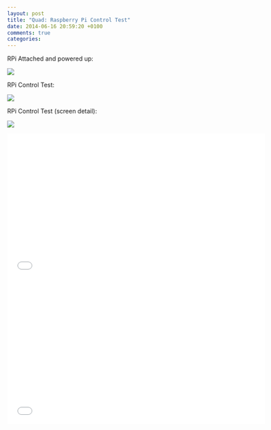 ```yaml
---
layout: post
title: "Quad: Raspberry Pi Control Test"
date: 2014-06-16 20:59:20 +0100
comments: true
categories: 
---
```


RPi Attached and powered up:

![](https://files.ianrenton.com/sites/quadcopter/63.jpg)

RPi Control Test:

![](https://files.ianrenton.com/sites/quadcopter/64.jpg)

RPi Control Test (screen detail):

![](https://files.ianrenton.com/sites/quadcopter/65.jpg)

<iframe src="//player.vimeo.com/video/96413704" width="600" height="338" frameborder="0" webkitallowfullscreen mozallowfullscreen allowfullscreen></iframe>

<iframe src="//player.vimeo.com/video/96528855" width="600" height="338" frameborder="0" webkitallowfullscreen mozallowfullscreen allowfullscreen></iframe>
